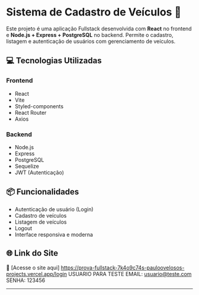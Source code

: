 # Sistema de Cadastro de Veículos 🚗

Este projeto é uma aplicação Fullstack desenvolvida com **React** no frontend e **Node.js + Express + PostgreSQL** no backend. Permite o cadastro, listagem e autenticação de usuários com gerenciamento de veículos.

## 💻 Tecnologias Utilizadas

### Frontend
- React
- Vite
- Styled-components
- React Router
- Axios

### Backend
- Node.js
- Express
- PostgreSQL
- Sequelize
- JWT (Autenticação)

## 📦 Funcionalidades
- Autenticação de usuário (Login)
- Cadastro de veículos
- Listagem de veículos
- Logout
- Interface responsiva e moderna

## 🌐 Link do Site

🔗 [Acesse o site aqui] https://prova-fullstack-7k4o9c74s-pauloovelosos-projects.vercel.app/login
USUARIO PARA TESTE 
EMAIL: usuario@teste.com
SENHA: 123456

---
